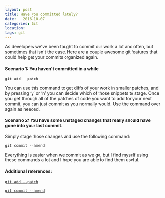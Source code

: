 ```yaml
---
layout: post
title: Have you committed lately?
date:   2016-10-07
categories: Git
location:
tags: git
---
```


As developers we’ve been taught to commit our work a lot and often, but sometimes that isn't the case. Here are a couple awesome git features that could help get your commits organized again.

#### Scenario 1: You haven't committed in a while. 

`git add --patch`

You can use this command to get diffs of your work in smaller patches, and by  pressing ‘y’ or ’n’ you can decide which of those snippets to stage. Once you get through all of the patches of code you want to add for your next commit, you can just commit as you normally would. Use the command over again as needed. 

#### Scenario 2: You have some unstaged changes that really should have gone into your last commit. 

Simply stage those changes and use the following command:

`git commit --amend`




Everything is easier when we commit as we go, but I find myself using these commands a lot and I hope you are able to find them useful.

#### Additional references: 

[`git add --patch`]("https://git-scm.com/docs/git-add")

[`git commit --amend`]("https://help.github.com/articles/changing-a-commit-message/")
